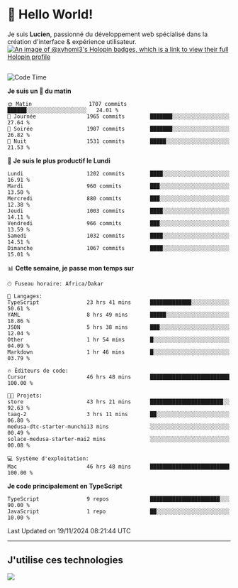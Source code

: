 # 👋 Hello World!

Je suis **Lucien**, passionné du développement web spécialisé dans la création d'interface & expérience utilisateur.
[![An image of @xyhomi3's Holopin badges, which is a link to view their full Holopin profile](https://holopin.me/xyhomi3)](https://holopin.io/@xyhomi3)

##

<!--START_SECTION:waka-->
![Code Time](http://img.shields.io/badge/Code%20Time-2%2C554%20hrs%2034%20mins-blue)

**Je suis un 🐤 du matin** 

```text
🌞 Matin                  1707 commits        ██████░░░░░░░░░░░░░░░░░░░   24.01 % 
🌆 Journée                1965 commits        ███████░░░░░░░░░░░░░░░░░░   27.64 % 
🌃 Soirée                 1907 commits        ███████░░░░░░░░░░░░░░░░░░   26.82 % 
🌙 Nuit                   1531 commits        █████░░░░░░░░░░░░░░░░░░░░   21.53 % 
```
📅 **Je suis le plus productif le Lundi** 

```text
Lundi                    1202 commits        ████░░░░░░░░░░░░░░░░░░░░░   16.91 % 
Mardi                    960 commits         ███░░░░░░░░░░░░░░░░░░░░░░   13.50 % 
Mercredi                 880 commits         ███░░░░░░░░░░░░░░░░░░░░░░   12.38 % 
Jeudi                    1003 commits        ████░░░░░░░░░░░░░░░░░░░░░   14.11 % 
Vendredi                 966 commits         ███░░░░░░░░░░░░░░░░░░░░░░   13.59 % 
Samedi                   1032 commits        ████░░░░░░░░░░░░░░░░░░░░░   14.51 % 
Dimanche                 1067 commits        ████░░░░░░░░░░░░░░░░░░░░░   15.01 % 
```


📊 **Cette semaine, je passe mon temps sur** 

```text
🕑︎ Fuseau horaire: Africa/Dakar

💬 Langages: 
TypeScript               23 hrs 41 mins      █████████████░░░░░░░░░░░░   50.61 % 
YAML                     8 hrs 49 mins       █████░░░░░░░░░░░░░░░░░░░░   18.86 % 
JSON                     5 hrs 38 mins       ███░░░░░░░░░░░░░░░░░░░░░░   12.04 % 
Other                    1 hr 54 mins        █░░░░░░░░░░░░░░░░░░░░░░░░   04.09 % 
Markdown                 1 hr 46 mins        █░░░░░░░░░░░░░░░░░░░░░░░░   03.79 % 

🔥 Éditeurs de code: 
Cursor                   46 hrs 48 mins      █████████████████████████   100.00 % 

🐱‍💻 Projets: 
store                    43 hrs 21 mins      ███████████████████████░░   92.63 % 
taag-2                   3 hrs 11 mins       ██░░░░░░░░░░░░░░░░░░░░░░░   06.80 % 
medusa-dtc-starter-munchi13 mins             ░░░░░░░░░░░░░░░░░░░░░░░░░   00.49 % 
solace-medusa-starter-mai2 mins              ░░░░░░░░░░░░░░░░░░░░░░░░░   00.08 % 

💻 Système d'exploitation: 
Mac                      46 hrs 48 mins      █████████████████████████   100.00 % 
```

**Je code principalement en TypeScript** 

```text
TypeScript               9 repos             ██████████████████████░░░   90.00 % 
JavaScript               1 repo              ██░░░░░░░░░░░░░░░░░░░░░░░   10.00 % 
```




 Last Updated on 19/11/2024 08:21:44 UTC
<!--END_SECTION:waka-->
---

## J'utilise ces technologies

<p align="left">
  <a href="https://skillicons.dev">
    <img src="https://skillicons.dev/icons?i=ts,js,md,scss,tailwind,react,docker,express,astro,vite,nextjs,vercel,figma,ableton" />
  </a>
</p>


